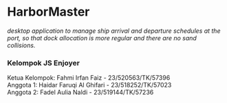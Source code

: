 # HarborMaster
_desktop application to manage ship arrival and departure schedules at the port, so that dock allocation is more regular and there are no sand collisions._

### Kelompok JS Enjoyer <br> 
Ketua Kelompok: Fahmi Irfan Faiz - 23/520563/TK/57396 <br>
Anggota 1: Haidar Faruqi Al Ghifari - 23/518252/TK/57023<br>
Anggota 2: Fadel Aulia Naldi - 23/519144/TK/57236 <br>
